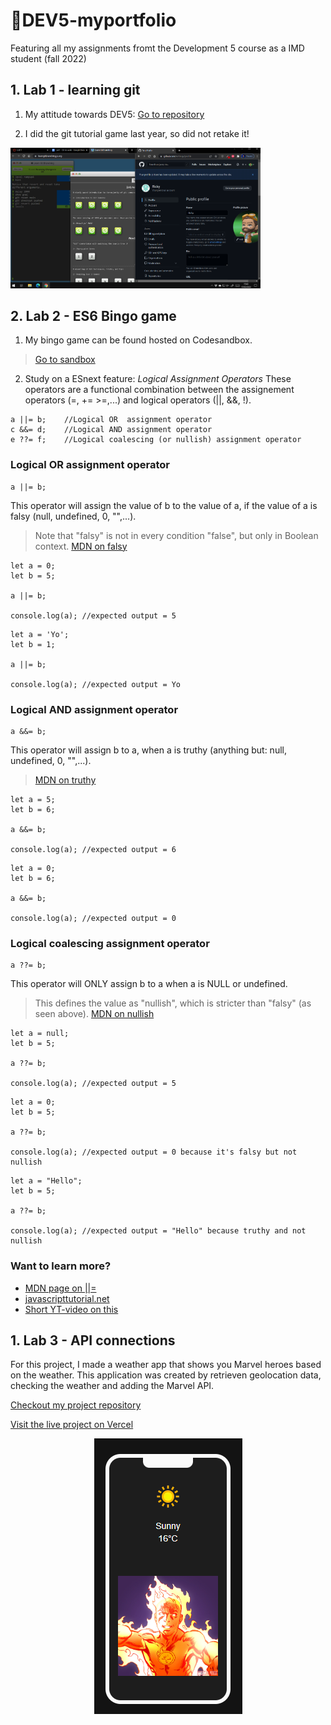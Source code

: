 # 👾DEV5-myportfolio
Featuring all my assignments fromt the Development 5 course as a IMD student (fall 2022)

## 1. Lab 1 - learning git
1. My attitude towards DEV5: [Go to repository](https://github.com/Rix11-H/DEV5-LAB1)

2. I did the git tutorial game last year, so did not retake it!
<img src="https://github.com/Rix11-H/2-imd-webtechadv-portfolio/raw/main/lab1/screenshot-gitLearning.png" alt="git-tutorial" width="400"/>

## 2. Lab 2 - ES6 Bingo game
1. My bingo game can be found hosted on Codesandbox.
> [Go to sandbox](https://codesandbox.io/s/bingo-rix-copy-nbpt3g?file=/js/bingo.js)

2. Study on a ESnext feature: *Logical Assignment Operators*
These operators are a functional combination between the assignement operators (=, += >=,...) and logical operators (||, &&, !).

```
a ||= b;    //Logical OR  assignment operator
c &&= d;    //Logical AND assignment operator
e ??= f;    //Logical coalescing (or nullish) assignment operator
```

### Logical OR  assignment operator
```
a ||= b;
```
This operator will assign the value of b to the value of a, if the value of a is falsy (null, undefined, 0, "",...).
> Note that "falsy" is not in every condition "false", but only in Boolean context.
> [MDN on falsy](https://developer.mozilla.org/en-US/docs/Glossary/Falsy)
```
let a = 0;
let b = 5;

a ||= b;

console.log(a); //expected output = 5
```
```
let a = 'Yo';
let b = 1;

a ||= b;

console.log(a); //expected output = Yo
```

### Logical AND assignment operator
```
a &&= b;
```

This operator will assign b to a, when a is truthy (anything but: null, undefined, 0, "",...).
> [MDN on truthy](https://developer.mozilla.org/en-US/docs/Glossary/Truthy)

```
let a = 5;
let b = 6;

a &&= b;

console.log(a); //expected output = 6
```
```
let a = 0;
let b = 6;

a &&= b;

console.log(a); //expected output = 0
```

### Logical coalescing assignment operator
```
a ??= b;
```

This operator will ONLY assign b to a when a is NULL or undefined.
> This defines the value as "nullish", which is stricter than "falsy" (as seen above).
> [MDN on nullish](https://developer.mozilla.org/en-US/docs/Web/JavaScript/Reference/Operators/Nullish_coalescing_operator)

```
let a = null;
let b = 5;

a ??= b;

console.log(a); //expected output = 5
```
```
let a = 0;
let b = 5;

a ??= b;

console.log(a); //expected output = 0 because it's falsy but not nullish
```
```
let a = "Hello";
let b = 5;

a ??= b;

console.log(a); //expected output = "Hello" because truthy and not nullish
```

### Want to learn more?
- [MDN page on ||=](https://developer.mozilla.org/en-US/docs/Web/JavaScript/Reference/Operators/Logical_OR_assignment)
- [javascripttutorial.net](https://www.javascripttutorial.net/es-next/javascript-logical-assignment-operators/)
- [Short YT-video on this](https://www.youtube.com/watch?v=JfiEC0MIIs0)


## 1. Lab 3 - API connections
For this project, I made a weather app that shows you Marvel heroes based on the weather.
This application was created by retrieven geolocation data, checking the weather and adding the Marvel API.

[Checkout my project repository](https://github.com/Rix11-H/DEV5-LAB3)

[Visit the live project on Vercel](https://weather-application-rix11-h.vercel.app/)

<div style="text-align:center"><img src="https://github.com/Rix11-H/DEV5-LAB3/blob/main/weatherHeroes/public/Schermafbeelding%202022-10-10%20140708.png" /></div>
